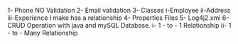 1- Phone NO Validation
2- Email validation
3- Classes
   i-Employee
   ii-Address
   iii-Experience
   I make has a relationship
4- Properties Files
5- Log4j2.xml
6- CRUD Operation with java and mySQL Database.
   i- 1 - to - 1 Relationship
   ii- 1 - to - Many Relationship
